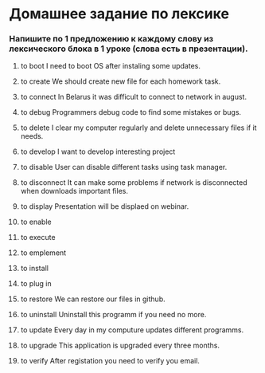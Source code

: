 # Домашнее задание по лексике
### Напишите по 1 предложению к каждому слову из лексического блока в 1 уроке (слова есть в презентации).

1. to boot
  I need to boot OS after instaling some updates.
2. to create
  We should create new file for each homework task.
3. to connect
  In Belarus it was difficult to connect to network in august.
4. to debug
  Programmers debug code to find some mistakes or bugs.
5. to delete
  I clear my computer regularly and delete unnecessary files if it needs.
6. to develop
  I want to develop interesting project
7. to disable
  User can disable different tasks using task manager.
8. to disconnect
  It can make some problems if network is disconnected when downloads important files.
9. to display
  Presentation will be displaed on webinar.
10. to enable

11. to execute
12. to emplement
13. to install
14. to plug in

15. to restore
 We can restore our files in github.
16. to uninstall
  Uninstall this programm if you need no more.
17. to update
  Every day in my computure updates different programms.
18. to upgrade
  This application is upgraded every three months.
19. to verify
  After registation you need to verify you email.
